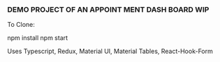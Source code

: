 ### DEMO PROJECT OF AN APPOINT MENT DASH BOARD WIP

To Clone:

npm install
npm start


Uses Typescript, Redux, Material UI, Material Tables, React-Hook-Form
